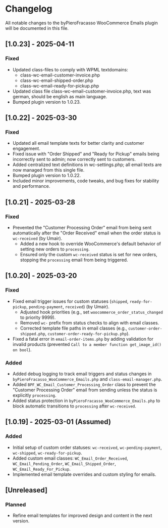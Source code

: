 # Changelog

All notable changes to the byPieroFracasso WooCommerce Emails plugin will be documented in this file.

## [1.0.23] - 2025-04-11
### Fixed
  - Updated class-files to comply with WPML textdomains:
    - class-wc-email-customer-invoice.php
    - class-wc-email-shipped-order.php
    - class-wc-email-ready-for-pickup.php
  - Updated class file class-wc-email-customer-invoice.php, text was german, should be english as main language.
  - Bumped plugin version to 1.0.23.

## [1.0.22] - 2025-03-30
### Fixed
  - Updated all email template texts for better clarity and customer engagement.
  - Fixed issue with "Order Shipped" and "Ready for Pickup" emails being incorrectly sent to admin; now correctly sent to customers.
  - Added centralized text definitions in wc-settings.php; all email texts are now managed from this single file.
  - Bumped plugin version to 1.0.22.
  - Included minor improvements, code tweaks, and bug fixes for stability and performance.

## [1.0.21] - 2025-03-28
### Fixed
- Prevented the "Customer Processing Order" email from being sent automatically after the "Order Received" email when the order status is `wc-received` (by Umair).
  - Added a new hook to override WooCommerce's default behavior of setting new orders to `processing`.
  - Ensured only the custom `wc-received` status is set for new orders, stopping the `processing` email from being triggered.

## [1.0.20] - 2025-03-20
### Fixed
- Fixed email trigger issues for custom statuses (`shipped`, `ready-for-pickup`, `pending-payment`, `received`) (by Umair).
  - Adjusted hook priorities (e.g., set `woocommerce_order_status_changed` to priority 9999).
  - Removed `wc-` prefix from status checks to align with email classes.
  - Corrected template file paths in email classes (e.g., `customer-order-shipped.php`, `customer-order-ready-for-pickup.php`).
- Fixed a fatal error in `email-order-items.php` by adding validation for invalid products (prevented `Call to a member function get_image_id() on bool`).
### Added
- Added debug logging to track email triggers and status changes in `byPieroFracasso_WooCommerce_Emails.php` and `class-email-manager.php`.
- Added `BPF_WC_Email_Customer_Processing_Order` class to prevent the "Customer Processing Order" email from sending unless the status is explicitly `processing`.
- Added status protection in `byPieroFracasso_WooCommerce_Emails.php` to block automatic transitions to `processing` after `wc-received`.

## [1.0.19] - 2025-03-01 (Assumed)
### Added
- Initial setup of custom order statuses: `wc-received`, `wc-pending-payment`, `wc-shipped`, `wc-ready-for-pickup`.
- Added custom email classes: `WC_Email_Order_Received`, `WC_Email_Pending_Order`, `WC_Email_Shipped_Order`, `WC_Email_Ready_For_Pickup`.
- Implemented email template overrides and custom styling for emails.

## [Unreleased]
### Planned
- Refine email templates for improved design and content in the next version.

